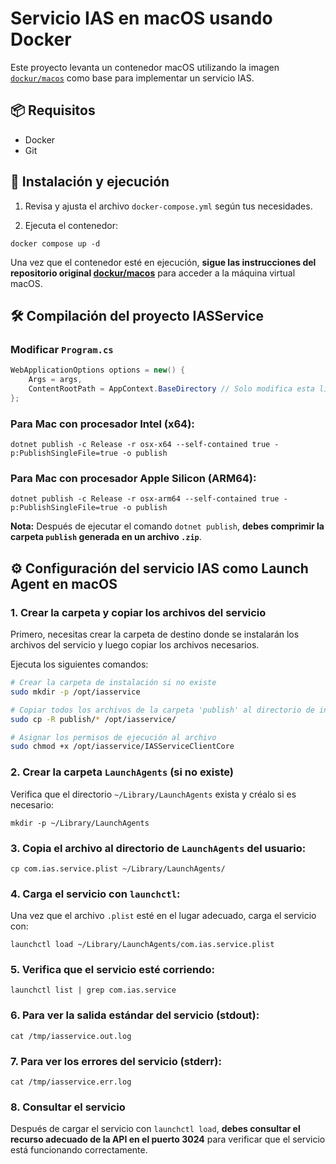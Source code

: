 # Servicio IAS en macOS usando Docker

Este proyecto levanta un contenedor macOS utilizando la imagen [`dockur/macos`](https://github.com/dockur/macos) como base para implementar un servicio IAS.

## 📦 Requisitos

- Docker
- Git

## 🚀 Instalación y ejecución

1. Revisa y ajusta el archivo `docker-compose.yml` según tus necesidades.

2. Ejecuta el contenedor:

```console
docker compose up -d
```

Una vez que el contenedor esté en ejecución, **sigue las instrucciones del repositorio original [dockur/macos](https://github.com/dockur/macos)** para acceder a la máquina virtual macOS.

## 🛠️ Compilación del proyecto IASService

### Modificar `Program.cs`

```csharp
WebApplicationOptions options = new() {
    Args = args,
    ContentRootPath = AppContext.BaseDirectory // Solo modifica esta línea
};
```

### Para Mac con procesador Intel (x64):

```console
dotnet publish -c Release -r osx-x64 --self-contained true -p:PublishSingleFile=true -o publish
```

### Para Mac con procesador Apple Silicon (ARM64):

```console
dotnet publish -c Release -r osx-arm64 --self-contained true -p:PublishSingleFile=true -o publish
```

**Nota:** Después de ejecutar el comando `dotnet publish`, **debes comprimir la carpeta `publish` generada en un archivo `.zip`**.

## ⚙️ Configuración del servicio IAS como Launch Agent en macOS

### 1. Crear la carpeta y copiar los archivos del servicio

Primero, necesitas crear la carpeta de destino donde se instalarán los archivos del servicio y luego copiar los archivos necesarios.

Ejecuta los siguientes comandos:

```bash
# Crear la carpeta de instalación si no existe
sudo mkdir -p /opt/iasservice

# Copiar todos los archivos de la carpeta 'publish' al directorio de instalación
sudo cp -R publish/* /opt/iasservice/

# Asignar los permisos de ejecución al archivo
sudo chmod +x /opt/iasservice/IASServiceClientCore
```

### 2. Crear la carpeta `LaunchAgents` (si no existe)

Verifica que el directorio `~/Library/LaunchAgents` exista y créalo si es necesario:

```console
mkdir -p ~/Library/LaunchAgents
```

### 3. Copia el archivo al directorio de `LaunchAgents` del usuario:

```console
cp com.ias.service.plist ~/Library/LaunchAgents/
```

### 4. Carga el servicio con `launchctl`:

Una vez que el archivo `.plist` esté en el lugar adecuado, carga el servicio con:

```console
launchctl load ~/Library/LaunchAgents/com.ias.service.plist
```

### 5. Verifica que el servicio esté corriendo:

```console
launchctl list | grep com.ias.service
```

### 6. Para ver la salida estándar del servicio (stdout):

```console
cat /tmp/iasservice.out.log
```

### 7. Para ver los errores del servicio (stderr):

```console
cat /tmp/iasservice.err.log
```

### 8. Consultar el servicio

Después de cargar el servicio con `launchctl load`, **debes consultar el recurso adecuado de la API en el puerto 3024** para verificar que el servicio está funcionando correctamente.